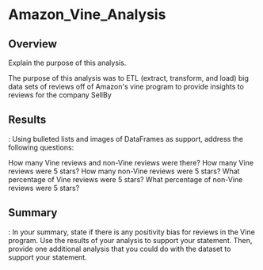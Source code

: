 # Amazon_Vine_Analysis

## Overview 
Explain the purpose of this analysis.

The purpose of this analysis was to ETL (extract, transform, and load) big data sets of reviews off of Amazon's vine program to provide insights to reviews for the company SellBy

## Results
: Using bulleted lists and images of DataFrames as support, address the following questions:

How many Vine reviews and non-Vine reviews were there?
How many Vine reviews were 5 stars? How many non-Vine reviews were 5 stars?
What percentage of Vine reviews were 5 stars? What percentage of non-Vine reviews were 5 stars?

## Summary

: In your summary, state if there is any positivity bias for reviews in the Vine program. Use the results of your analysis to support your statement. Then, provide one additional analysis that you could do with the dataset to support your statement.
